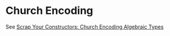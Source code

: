 # Church Encoding

See [Scrap Your Constructors: Church Encoding Algebraic Types](https://programmable.computer/posts/church_encoding.html)

